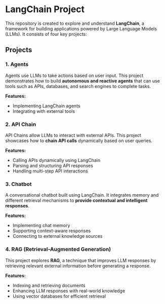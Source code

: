 # LangChain Project

This repository is created to explore and understand **LangChain**, a framework for building applications powered by Large Language Models (LLMs). It consists of four key projects:

## Projects

### 1. Agents  
Agents use LLMs to take actions based on user input. This project demonstrates how to build **autonomous and reactive agents** that can use tools such as APIs, databases, and search engines to complete tasks.

**Features:**  
- Implementing LangChain agents  
- Integrating with external tools  

### 2. API Chain  
API Chains allow LLMs to interact with external APIs. This project showcases how to **chain API calls** dynamically based on user queries.

**Features:**  
- Calling APIs dynamically using LangChain  
- Parsing and structuring API responses  
- Handling multi-step API interactions  

### 3. Chatbot  
A conversational chatbot built using LangChain. It integrates memory and different retrieval mechanisms to **provide contextual and intelligent responses**.

**Features:**  
- Implementing chat memory  
- Supporting context-aware responses  
- Connecting to external knowledge sources  

### 4. RAG (Retrieval-Augmented Generation)  
This project explores **RAG**, a technique that improves LLM responses by retrieving relevant external information before generating a response.

**Features:**  
- Indexing and retrieving documents  
- Enhancing LLM responses with real-world knowledge  
- Using vector databases for efficient retrieval  

